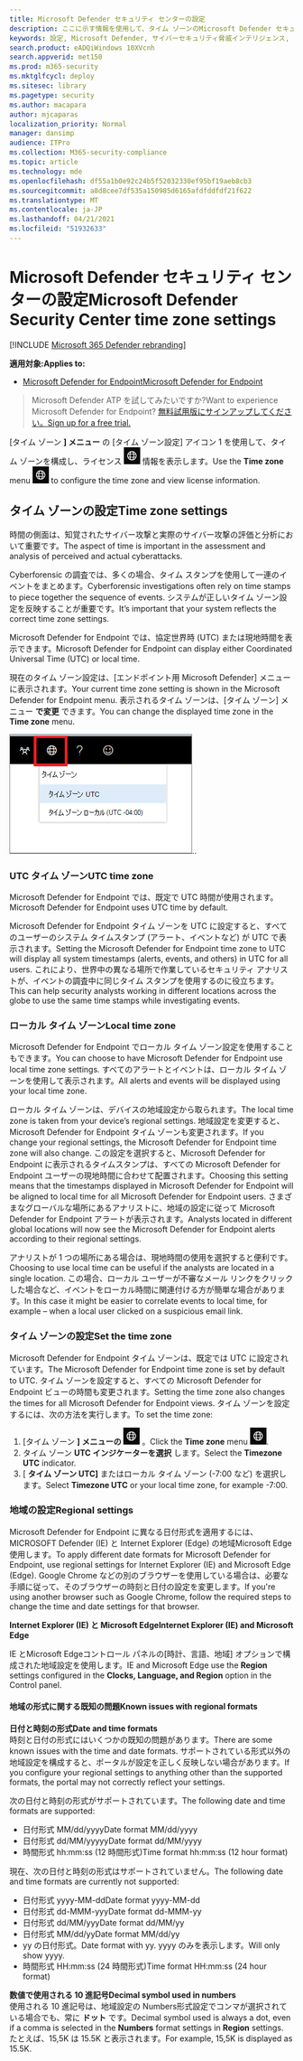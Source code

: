 ```yaml
---
title: Microsoft Defender セキュリティ センターの設定
description: ここに示す情報を使用して、タイム ゾーンのMicrosoft Defender セキュリティ センターを構成し、ライセンス情報を表示します。
keywords: 設定, Microsoft Defender, サイバーセキュリティ脅威インテリジェンス, エンドポイント用 Microsoft Defender, タイム ゾーン, utc, 現地時間, ライセンス
search.product: eADQiWindows 10XVcnh
search.appverid: met150
ms.prod: m365-security
ms.mktglfcycl: deploy
ms.sitesec: library
ms.pagetype: security
ms.author: macapara
author: mjcaparas
localization_priority: Normal
manager: dansimp
audience: ITPro
ms.collection: M365-security-compliance
ms.topic: article
ms.technology: mde
ms.openlocfilehash: df55a1b0e92c24b5f52032330ef95bf19aeb8cb3
ms.sourcegitcommit: a8d8cee7df535a150985d6165afdfddfdf21f622
ms.translationtype: MT
ms.contentlocale: ja-JP
ms.lasthandoff: 04/21/2021
ms.locfileid: "51932633"
---
```

# <a name="microsoft-defender-security-center-time-zone-settings"></a><span data-ttu-id="e0463-104">Microsoft Defender セキュリティ センターの設定</span><span class="sxs-lookup"><span data-stu-id="e0463-104">Microsoft Defender Security Center time zone settings</span></span>

[!INCLUDE [Microsoft 365 Defender rebranding](../../includes/microsoft-defender.md)]

<span data-ttu-id="e0463-105">**適用対象:**</span><span class="sxs-lookup"><span data-stu-id="e0463-105">**Applies to:**</span></span>
- [<span data-ttu-id="e0463-106">Microsoft Defender for Endpoint</span><span class="sxs-lookup"><span data-stu-id="e0463-106">Microsoft Defender for Endpoint</span></span>](https://go.microsoft.com/fwlink/p/?linkid=2154037)


><span data-ttu-id="e0463-107">Microsoft Defender ATP を試してみたいですか?</span><span class="sxs-lookup"><span data-stu-id="e0463-107">Want to experience Microsoft Defender for Endpoint?</span></span> [<span data-ttu-id="e0463-108">無料試用版にサインアップしてください。</span><span class="sxs-lookup"><span data-stu-id="e0463-108">Sign up for a free trial.</span></span>](https://www.microsoft.com/microsoft-365/windows/microsoft-defender-atp?ocid=docs-wdatp-settings-abovefoldlink)

<span data-ttu-id="e0463-109">[タイム ゾーン **] メニュー** の [タイム ゾーン設定] アイコン 1 を使用して、タイム ゾーンを構成し、ライセンス ![ ](images/atp-time-zone.png) 情報を表示します。</span><span class="sxs-lookup"><span data-stu-id="e0463-109">Use the **Time zone** menu ![Time zone settings icon1](images/atp-time-zone.png) to configure the time zone and view license information.</span></span>

## <a name="time-zone-settings"></a><span data-ttu-id="e0463-110">タイム ゾーンの設定</span><span class="sxs-lookup"><span data-stu-id="e0463-110">Time zone settings</span></span>
<span data-ttu-id="e0463-111">時間の側面は、知覚されたサイバー攻撃と実際のサイバー攻撃の評価と分析において重要です。</span><span class="sxs-lookup"><span data-stu-id="e0463-111">The aspect of time is important in the assessment and analysis of perceived and actual cyberattacks.</span></span>

<span data-ttu-id="e0463-112">Cyberforensic の調査では、多くの場合、タイム スタンプを使用して一連のイベントをまとめます。</span><span class="sxs-lookup"><span data-stu-id="e0463-112">Cyberforensic investigations often rely on time stamps to piece together the sequence of events.</span></span> <span data-ttu-id="e0463-113">システムが正しいタイム ゾーン設定を反映することが重要です。</span><span class="sxs-lookup"><span data-stu-id="e0463-113">It’s important that your system reflects the correct time zone settings.</span></span>

<span data-ttu-id="e0463-114">Microsoft Defender for Endpoint では、協定世界時 (UTC) または現地時間を表示できます。</span><span class="sxs-lookup"><span data-stu-id="e0463-114">Microsoft Defender for Endpoint can display either Coordinated Universal Time (UTC) or local time.</span></span>

<span data-ttu-id="e0463-115">現在のタイム ゾーン設定は、[エンドポイント用 Microsoft Defender] メニューに表示されます。</span><span class="sxs-lookup"><span data-stu-id="e0463-115">Your current time zone setting is shown in the Microsoft Defender for Endpoint menu.</span></span> <span data-ttu-id="e0463-116">表示されるタイム ゾーンは、[タイム ゾーン] メニュー **で変更** できます。</span><span class="sxs-lookup"><span data-stu-id="e0463-116">You can change the displayed time zone in the **Time zone** menu.</span></span>

![タイム ゾーン設定アイコン2](images/atp-time-zone-menu.png)<span data-ttu-id="e0463-118">.</span><span class="sxs-lookup"><span data-stu-id="e0463-118">.</span></span>

### <a name="utc-time-zone"></a><span data-ttu-id="e0463-119">UTC タイム ゾーン</span><span class="sxs-lookup"><span data-stu-id="e0463-119">UTC time zone</span></span>
<span data-ttu-id="e0463-120">Microsoft Defender for Endpoint では、既定で UTC 時間が使用されます。</span><span class="sxs-lookup"><span data-stu-id="e0463-120">Microsoft Defender for Endpoint uses UTC time by default.</span></span>

<span data-ttu-id="e0463-121">Microsoft Defender for Endpoint タイム ゾーンを UTC に設定すると、すべてのユーザーのシステム タイムスタンプ (アラート、イベントなど) が UTC で表示されます。</span><span class="sxs-lookup"><span data-stu-id="e0463-121">Setting the Microsoft Defender for Endpoint time zone to UTC will display all system timestamps (alerts, events, and others) in UTC for all users.</span></span> <span data-ttu-id="e0463-122">これにより、世界中の異なる場所で作業しているセキュリティ アナリストが、イベントの調査中に同じタイム スタンプを使用するのに役立ちます。</span><span class="sxs-lookup"><span data-stu-id="e0463-122">This can help security analysts working in different locations across the globe to use the same time stamps while investigating events.</span></span>

### <a name="local-time-zone"></a><span data-ttu-id="e0463-123">ローカル タイム ゾーン</span><span class="sxs-lookup"><span data-stu-id="e0463-123">Local time zone</span></span>
<span data-ttu-id="e0463-124">Microsoft Defender for Endpoint でローカル タイム ゾーン設定を使用することもできます。</span><span class="sxs-lookup"><span data-stu-id="e0463-124">You can choose to have Microsoft Defender for Endpoint use local time zone settings.</span></span> <span data-ttu-id="e0463-125">すべてのアラートとイベントは、ローカル タイム ゾーンを使用して表示されます。</span><span class="sxs-lookup"><span data-stu-id="e0463-125">All alerts and events will be displayed using your local time zone.</span></span>

<span data-ttu-id="e0463-126">ローカル タイム ゾーンは、デバイスの地域設定から取られます。</span><span class="sxs-lookup"><span data-stu-id="e0463-126">The local time zone is taken from your device’s regional settings.</span></span> <span data-ttu-id="e0463-127">地域設定を変更すると、Microsoft Defender for Endpoint タイム ゾーンも変更されます。</span><span class="sxs-lookup"><span data-stu-id="e0463-127">If you change your regional settings, the Microsoft Defender for Endpoint time zone will also change.</span></span> <span data-ttu-id="e0463-128">この設定を選択すると、Microsoft Defender for Endpoint に表示されるタイムスタンプは、すべての Microsoft Defender for Endpoint ユーザーの現地時間に合わせて配置されます。</span><span class="sxs-lookup"><span data-stu-id="e0463-128">Choosing this setting means that the timestamps displayed in Microsoft Defender for Endpoint will be aligned to local time for all Microsoft Defender for Endpoint users.</span></span> <span data-ttu-id="e0463-129">さまざまなグローバルな場所にあるアナリストに、地域の設定に従って Microsoft Defender for Endpoint アラートが表示されます。</span><span class="sxs-lookup"><span data-stu-id="e0463-129">Analysts located in different global locations will now see the Microsoft Defender for Endpoint alerts according to their regional settings.</span></span>

<span data-ttu-id="e0463-130">アナリストが 1 つの場所にある場合は、現地時間の使用を選択すると便利です。</span><span class="sxs-lookup"><span data-stu-id="e0463-130">Choosing to use local time can be useful if the analysts are located in a single location.</span></span> <span data-ttu-id="e0463-131">この場合、ローカル ユーザーが不審なメール リンクをクリックした場合など、イベントをローカル時間に関連付ける方が簡単な場合があります。</span><span class="sxs-lookup"><span data-stu-id="e0463-131">In this case it might be easier to correlate events to local time, for example – when a local user clicked on a suspicious email link.</span></span>

### <a name="set-the-time-zone"></a><span data-ttu-id="e0463-132">タイム ゾーンの設定</span><span class="sxs-lookup"><span data-stu-id="e0463-132">Set the time zone</span></span>
<span data-ttu-id="e0463-133">Microsoft Defender for Endpoint タイム ゾーンは、既定では UTC に設定されています。</span><span class="sxs-lookup"><span data-stu-id="e0463-133">The Microsoft Defender for Endpoint time zone is set by default to UTC.</span></span>
<span data-ttu-id="e0463-134">タイム ゾーンを設定すると、すべての Microsoft Defender for Endpoint ビューの時間も変更されます。</span><span class="sxs-lookup"><span data-stu-id="e0463-134">Setting the time zone also changes the times for all Microsoft Defender for Endpoint views.</span></span>
<span data-ttu-id="e0463-135">タイム ゾーンを設定するには、次の方法を実行します。</span><span class="sxs-lookup"><span data-stu-id="e0463-135">To set the time zone:</span></span>

1. <span data-ttu-id="e0463-136">[タイム ゾーン **] メニューの** ![ [タイム ゾーン設定] アイコン 3 をクリックします ](images/atp-time-zone.png) 。</span><span class="sxs-lookup"><span data-stu-id="e0463-136">Click the **Time zone** menu ![Time zone settings icon3](images/atp-time-zone.png).</span></span>
2. <span data-ttu-id="e0463-137">タイム ゾーン **UTC インジケーターを選択** します。</span><span class="sxs-lookup"><span data-stu-id="e0463-137">Select the **Timezone UTC** indicator.</span></span>
3. <span data-ttu-id="e0463-138">[ **タイム ゾーン UTC]** またはローカル タイム ゾーン (-7:00 など) を選択します。</span><span class="sxs-lookup"><span data-stu-id="e0463-138">Select **Timezone UTC** or your local time zone, for example -7:00.</span></span>

### <a name="regional-settings"></a><span data-ttu-id="e0463-139">地域の設定</span><span class="sxs-lookup"><span data-stu-id="e0463-139">Regional settings</span></span>
<span data-ttu-id="e0463-140">Microsoft Defender for Endpoint に異なる日付形式を適用するには、MICROSOFT Defender (IE) と Internet Explorer (Edge) の地域Microsoft Edge使用します。</span><span class="sxs-lookup"><span data-stu-id="e0463-140">To apply different date formats for Microsoft Defender for Endpoint, use regional settings for Internet Explorer (IE) and Microsoft Edge (Edge).</span></span> <span data-ttu-id="e0463-141">Google Chrome などの別のブラウザーを使用している場合は、必要な手順に従って、そのブラウザーの時刻と日付の設定を変更します。</span><span class="sxs-lookup"><span data-stu-id="e0463-141">If you're using another browser such as Google Chrome, follow the required steps to change the time and date settings for that browser.</span></span> 


<span data-ttu-id="e0463-142">**Internet Explorer (IE) と Microsoft Edge**</span><span class="sxs-lookup"><span data-stu-id="e0463-142">**Internet Explorer (IE) and Microsoft Edge**</span></span>

<span data-ttu-id="e0463-143">IE とMicrosoft Edgeコントロール パネルの[時計、言語、地域] オプションで構成された地域設定を使用します。</span><span class="sxs-lookup"><span data-stu-id="e0463-143">IE and Microsoft Edge use the **Region** settings configured in the **Clocks, Language, and Region** option in the Control panel.</span></span> 


#### <a name="known-issues-with-regional-formats"></a><span data-ttu-id="e0463-144">地域の形式に関する既知の問題</span><span class="sxs-lookup"><span data-stu-id="e0463-144">Known issues with regional formats</span></span>

<span data-ttu-id="e0463-145">**日付と時刻の形式**</span><span class="sxs-lookup"><span data-stu-id="e0463-145">**Date and time formats**</span></span><br>
<span data-ttu-id="e0463-146">時刻と日付の形式にはいくつかの既知の問題があります。</span><span class="sxs-lookup"><span data-stu-id="e0463-146">There are some known issues with the time and date formats.</span></span> <span data-ttu-id="e0463-147">サポートされている形式以外の地域設定を構成すると、ポータルが設定を正しく反映しない場合があります。</span><span class="sxs-lookup"><span data-stu-id="e0463-147">If you configure your regional settings to anything other than the supported formats, the portal may not correctly reflect your settings.</span></span>

<span data-ttu-id="e0463-148">次の日付と時刻の形式がサポートされています。</span><span class="sxs-lookup"><span data-stu-id="e0463-148">The following date and time formats are supported:</span></span>
- <span data-ttu-id="e0463-149">日付形式 MM/dd/yyyy</span><span class="sxs-lookup"><span data-stu-id="e0463-149">Date format MM/dd/yyyy</span></span>
- <span data-ttu-id="e0463-150">日付形式 dd/MM/yyyyy</span><span class="sxs-lookup"><span data-stu-id="e0463-150">Date format dd/MM/yyyy</span></span>
- <span data-ttu-id="e0463-151">時間形式 hh:mm:ss (12 時間形式)</span><span class="sxs-lookup"><span data-stu-id="e0463-151">Time format hh:mm:ss (12 hour format)</span></span>

<span data-ttu-id="e0463-152">現在、次の日付と時刻の形式はサポートされていません。</span><span class="sxs-lookup"><span data-stu-id="e0463-152">The following date and time formats are currently not supported:</span></span>
- <span data-ttu-id="e0463-153">日付形式 yyyy-MM-dd</span><span class="sxs-lookup"><span data-stu-id="e0463-153">Date format yyyy-MM-dd</span></span>
- <span data-ttu-id="e0463-154">日付形式 dd-MMM-yyy</span><span class="sxs-lookup"><span data-stu-id="e0463-154">Date format dd-MMM-yy</span></span>
- <span data-ttu-id="e0463-155">日付形式 dd/MM/yyy</span><span class="sxs-lookup"><span data-stu-id="e0463-155">Date format dd/MM/yy</span></span>
- <span data-ttu-id="e0463-156">日付形式 MM/dd/yy</span><span class="sxs-lookup"><span data-stu-id="e0463-156">Date format MM/dd/yy</span></span>
- <span data-ttu-id="e0463-157">yy の日付形式。</span><span class="sxs-lookup"><span data-stu-id="e0463-157">Date format with yy.</span></span> <span data-ttu-id="e0463-158">yyyy のみを表示します。</span><span class="sxs-lookup"><span data-stu-id="e0463-158">Will only show yyyy.</span></span>
- <span data-ttu-id="e0463-159">時間形式 HH:mm:ss (24 時間形式)</span><span class="sxs-lookup"><span data-stu-id="e0463-159">Time format HH:mm:ss (24 hour format)</span></span>

<span data-ttu-id="e0463-160">**数値で使用される 10 進記号**</span><span class="sxs-lookup"><span data-stu-id="e0463-160">**Decimal symbol used in numbers**</span></span><br>
<span data-ttu-id="e0463-161">使用される 10 進記号は、地域設定の Numbers形式設定でコンマが選択されている場合でも、常に **ドット** です。</span><span class="sxs-lookup"><span data-stu-id="e0463-161">Decimal symbol used is always a dot, even if a comma is selected in  the **Numbers** format settings in **Region** settings.</span></span> <span data-ttu-id="e0463-162">たとえば、15,5K は 15.5K と表示されます。</span><span class="sxs-lookup"><span data-stu-id="e0463-162">For example, 15,5K is displayed as 15.5K.</span></span>


